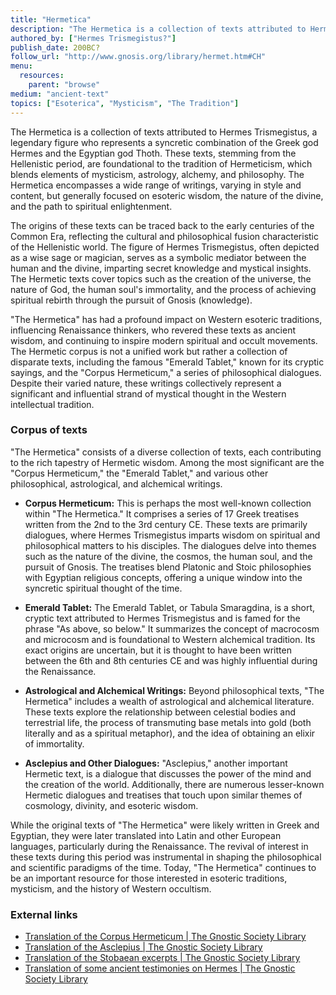 ```yaml
---
title: "Hermetica"
description: "The Hermetica is a collection of texts attributed to Hermes Trismegistus, a legendary figure who represents a syncretic combination of the Greek god Hermes and the Egyptian god Thoth. These texts, stemming from the Hellenistic period, are foundational to the tradition of Hermeticism, which blends elements of mysticism, astrology, alchemy, and philosophy. The Hermetica encompasses a wide range of writings, varying in style and content, but generally focused on esoteric wisdom, the nature of the divine, and the path to spiritual enlightenment."
authored_by: ["Hermes Trismegistus?"]
publish_date: 200BC?
follow_url: "http://www.gnosis.org/library/hermet.htm#CH"
menu:
  resources:
    parent: "browse"
medium: "ancient-text"
topics: ["Esoterica", "Mysticism", "The Tradition"]
---
```


The Hermetica is a collection of texts attributed to Hermes Trismegistus, a legendary figure who represents a syncretic combination of the Greek god Hermes and the Egyptian god Thoth. These texts, stemming from the Hellenistic period, are foundational to the tradition of Hermeticism, which blends elements of mysticism, astrology, alchemy, and philosophy. The Hermetica encompasses a wide range of writings, varying in style and content, but generally focused on esoteric wisdom, the nature of the divine, and the path to spiritual enlightenment.

The origins of these texts can be traced back to the early centuries of the Common Era, reflecting the cultural and philosophical fusion characteristic of the Hellenistic world. The figure of Hermes Trismegistus, often depicted as a wise sage or magician, serves as a symbolic mediator between the human and the divine, imparting secret knowledge and mystical insights. The Hermetic texts cover topics such as the creation of the universe, the nature of God, the human soul's immortality, and the process of achieving spiritual rebirth through the pursuit of Gnosis (knowledge).

"The Hermetica" has had a profound impact on Western esoteric traditions, influencing Renaissance thinkers, who revered these texts as ancient wisdom, and continuing to inspire modern spiritual and occult movements. The Hermetic corpus is not a unified work but rather a collection of disparate texts, including the famous "Emerald Tablet," known for its cryptic sayings, and the "Corpus Hermeticum," a series of philosophical dialogues. Despite their varied nature, these writings collectively represent a significant and influential strand of mystical thought in the Western intellectual tradition.

### Corpus of texts

"The Hermetica" consists of a diverse collection of texts, each contributing to the rich tapestry of Hermetic wisdom. Among the most significant are the "Corpus Hermeticum," the "Emerald Tablet," and various other philosophical, astrological, and alchemical writings.

- **Corpus Hermeticum:** This is perhaps the most well-known collection within "The Hermetica." It comprises a series of 17 Greek treatises written from the 2nd to the 3rd century CE. These texts are primarily dialogues, where Hermes Trismegistus imparts wisdom on spiritual and philosophical matters to his disciples. The dialogues delve into themes such as the nature of the divine, the cosmos, the human soul, and the pursuit of Gnosis. The treatises blend Platonic and Stoic philosophies with Egyptian religious concepts, offering a unique window into the syncretic spiritual thought of the time.

- **Emerald Tablet:** The Emerald Tablet, or Tabula Smaragdina, is a short, cryptic text attributed to Hermes Trismegistus and is famed for the phrase "As above, so below." It summarizes the concept of macrocosm and microcosm and is foundational to Western alchemical tradition. Its exact origins are uncertain, but it is thought to have been written between the 6th and 8th centuries CE and was highly influential during the Renaissance.

- **Astrological and Alchemical Writings:** Beyond philosophical texts, "The Hermetica" includes a wealth of astrological and alchemical literature. These texts explore the relationship between celestial bodies and terrestrial life, the process of transmuting base metals into gold (both literally and as a spiritual metaphor), and the idea of obtaining an elixir of immortality.

- **Asclepius and Other Dialogues:** "Asclepius," another important Hermetic text, is a dialogue that discusses the power of the mind and the creation of the world. Additionally, there are numerous lesser-known Hermetic dialogues and treatises that touch upon similar themes of cosmology, divinity, and esoteric wisdom.

While the original texts of "The Hermetica" were likely written in Greek and Egyptian, they were later translated into Latin and other European languages, particularly during the Renaissance. The revival of interest in these texts during this period was instrumental in shaping the philosophical and scientific paradigms of the time. Today, "The Hermetica" continues to be an important resource for those interested in esoteric traditions, mysticism, and the history of Western occultism.

### External links

- [Translation of the Corpus Hermeticum | The Gnostic Society Library](http://www.gnosis.org/library/hermet.htm#CH)
- [Translation of the Asclepius | The Gnostic Society Library](http://www.gnosis.org/library/grs-mead/TGH-v2/th237.html)
- [Translation of  the Stobaean excerpts | The Gnostic Society Library](http://www.gnosis.org/library/grs-mead/TGH-v3/index.html)
- [Translation of some ancient testimonies on Hermes | The Gnostic Society Library](http://www.gnosis.org/library/grs-mead/TGH-v2/th237.html)
